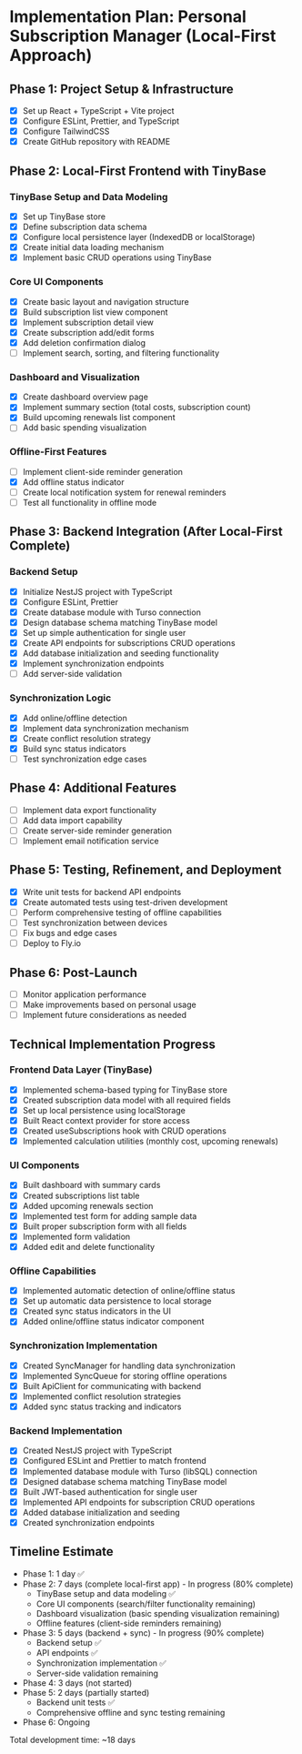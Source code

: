 # Implementation Plan: Personal Subscription Manager (Local-First Approach)

## Phase 1: Project Setup & Infrastructure

- [x] Set up React + TypeScript + Vite project
- [x] Configure ESLint, Prettier, and TypeScript
- [x] Configure TailwindCSS
- [x] Create GitHub repository with README

## Phase 2: Local-First Frontend with TinyBase

### TinyBase Setup and Data Modeling
- [x] Set up TinyBase store
- [x] Define subscription data schema 
- [x] Configure local persistence layer (IndexedDB or localStorage)
- [x] Create initial data loading mechanism
- [x] Implement basic CRUD operations using TinyBase

### Core UI Components
- [x] Create basic layout and navigation structure
- [x] Build subscription list view component
- [x] Implement subscription detail view
- [x] Create subscription add/edit forms
- [x] Add deletion confirmation dialog
- [ ] Implement search, sorting, and filtering functionality

### Dashboard and Visualization
- [x] Create dashboard overview page
- [x] Implement summary section (total costs, subscription count)
- [x] Build upcoming renewals list component
- [ ] Add basic spending visualization

### Offline-First Features
- [ ] Implement client-side reminder generation
- [x] Add offline status indicator
- [ ] Create local notification system for renewal reminders
- [ ] Test all functionality in offline mode

## Phase 3: Backend Integration (After Local-First Complete)

### Backend Setup
- [x] Initialize NestJS project with TypeScript
- [x] Configure ESLint, Prettier
- [x] Create database module with Turso connection
- [x] Design database schema matching TinyBase model
- [x] Set up simple authentication for single user
- [x] Create API endpoints for subscriptions CRUD operations
- [x] Add database initialization and seeding functionality
- [x] Implement synchronization endpoints
- [ ] Add server-side validation

### Synchronization Logic
- [x] Add online/offline detection
- [x] Implement data synchronization mechanism
- [x] Create conflict resolution strategy
- [x] Build sync status indicators
- [ ] Test synchronization edge cases

## Phase 4: Additional Features

- [ ] Implement data export functionality
- [ ] Add data import capability
- [ ] Create server-side reminder generation
- [ ] Implement email notification service

## Phase 5: Testing, Refinement, and Deployment

- [x] Write unit tests for backend API endpoints
- [x] Create automated tests using test-driven development
- [ ] Perform comprehensive testing of offline capabilities
- [ ] Test synchronization between devices
- [ ] Fix bugs and edge cases
- [ ] Deploy to Fly.io

## Phase 6: Post-Launch

- [ ] Monitor application performance
- [ ] Make improvements based on personal usage
- [ ] Implement future considerations as needed

## Technical Implementation Progress

### Frontend Data Layer (TinyBase)
- [x] Implemented schema-based typing for TinyBase store
- [x] Created subscription data model with all required fields
- [x] Set up local persistence using localStorage
- [x] Built React context provider for store access
- [x] Created useSubscriptions hook with CRUD operations
- [x] Implemented calculation utilities (monthly cost, upcoming renewals)

### UI Components 
- [x] Built dashboard with summary cards
- [x] Created subscriptions list table
- [x] Added upcoming renewals section
- [x] Implemented test form for adding sample data
- [x] Built proper subscription form with all fields
- [x] Implemented form validation
- [x] Added edit and delete functionality

### Offline Capabilities
- [x] Implemented automatic detection of online/offline status
- [x] Set up automatic data persistence to local storage
- [x] Created sync status indicators in the UI
- [x] Added online/offline status indicator component

### Synchronization Implementation
- [x] Created SyncManager for handling data synchronization
- [x] Implemented SyncQueue for storing offline operations
- [x] Built ApiClient for communicating with backend
- [x] Implemented conflict resolution strategies
- [x] Added sync status tracking and indicators

### Backend Implementation
- [x] Created NestJS project with TypeScript
- [x] Configured ESLint and Prettier to match frontend
- [x] Implemented database module with Turso (libSQL) connection
- [x] Designed database schema matching TinyBase model
- [x] Built JWT-based authentication for single user
- [x] Implemented API endpoints for subscription CRUD operations
- [x] Added database initialization and seeding
- [x] Created synchronization endpoints

## Timeline Estimate

- Phase 1: 1 day ✅
- Phase 2: 7 days (complete local-first app) - In progress (80% complete)
  - TinyBase setup and data modeling ✅
  - Core UI components (search/filter functionality remaining) 
  - Dashboard visualization (basic spending visualization remaining)
  - Offline features (client-side reminders remaining)
- Phase 3: 5 days (backend + sync) - In progress (90% complete)
  - Backend setup ✅
  - API endpoints ✅
  - Synchronization implementation ✅
  - Server-side validation remaining
- Phase 4: 3 days (not started)
- Phase 5: 2 days (partially started)
  - Backend unit tests ✅
  - Comprehensive offline and sync testing remaining
- Phase 6: Ongoing

Total development time: ~18 days